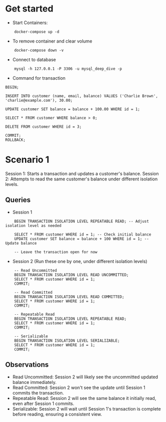 # Get started

- Start Containers:

```
    docker-compose up -d
```

- To remove container and clear volume

```
    docker-compose down -v
```

- Connect to database

```
    mysql -h 127.0.0.1 -P 3306 -u mysql_deep_dive -p
```

- Command for transaction

```
BEGIN;

INSERT INTO customer (name, email, balance) VALUES ('Charlie Brown', 'charlie@example.com'), 30.00;

UPDATE customer SET balance = balance + 100.00 WHERE id = 1;

SELECT * FROM customer WHERE balance > 0;

DELETE FROM customer WHERE id = 3;

COMMIT;
ROLLBACK;
```

# Scenario 1

Session 1: Starts a transaction and updates a customer's balance.
Session 2: Attempts to read the same customer's balance under different isolation levels.

## Queries

- Session 1

```
    BEGIN TRANSACTION ISOLATION LEVEL REPEATABLE READ; -- Adjust isolation level as needed

    SELECT * FROM customer WHERE id = 1; -- Check initial balance
    UPDATE customer SET balance = balance + 100 WHERE id = 1; -- Update balance

    -- Leave the transaction open for now
```

- Session 2 (Run these one by one, under different isolation levels)

```
    -- Read Uncommitted
    BEGIN TRANSACTION ISOLATION LEVEL READ UNCOMMITTED;
    SELECT * FROM customer WHERE id = 1;
    COMMIT;
```

```
    -- Read Committed
    BEGIN TRANSACTION ISOLATION LEVEL READ COMMITTED;
    SELECT * FROM customer WHERE id = 1;
    COMMIT;
```

```
    -- Repeatable Read
    BEGIN TRANSACTION ISOLATION LEVEL REPEATABLE READ;
    SELECT * FROM customer WHERE id = 1;
    COMMIT;
```

```
    -- Serializable
    BEGIN TRANSACTION ISOLATION LEVEL SERIALIZABLE;
    SELECT * FROM customer WHERE id = 1;
    COMMIT;
```

## Observations

- Read Uncommitted: Session 2 will likely see the uncommitted updated balance immediately.
- Read Committed: Session 2 won't see the update until Session 1 commits the transaction.
- Repeatable Read: Session 2 will see the same balance it initially read, even after Session 1 commits.
- Serializable: Session 2 will wait until Session 1's transaction is complete before reading, ensuring a consistent view.
